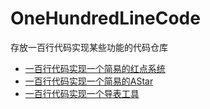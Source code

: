 # OneHundredLineCode
存放一百行代码实现某些功能的代码仓库

- [一百行代码实现一个简易的红点系统](https://simalaoshi.github.io/2022/06/10/%E4%B8%80%E7%99%BE%E8%A1%8C%E4%BB%A3%E7%A0%81%E5%AE%9E%E7%8E%B0%E4%B8%80%E4%B8%AA%E7%AE%80%E6%98%93%E7%9A%84%E7%BA%A2%E7%82%B9%E7%B3%BB%E7%BB%9F/)
- [一百行代码实现一个简易的AStar](https://simalaoshi.github.io/2022/06/10/%E4%B8%80%E7%99%BE%E8%A1%8C%E4%BB%A3%E7%A0%81%E5%AE%9E%E7%8E%B0%E7%AE%80%E6%98%93AStar/)
- [一百行代码实现一个导表工具](https://simalaoshi.github.io/2022/06/10/%E4%B8%80%E7%99%BE%E8%A1%8C%E4%BB%A3%E7%A0%81%E5%AE%9E%E7%8E%B0%E4%B8%80%E4%B8%AA%E7%AE%80%E6%98%93%E5%AF%BC%E8%A1%A8%E5%B7%A5%E5%85%B7/)
